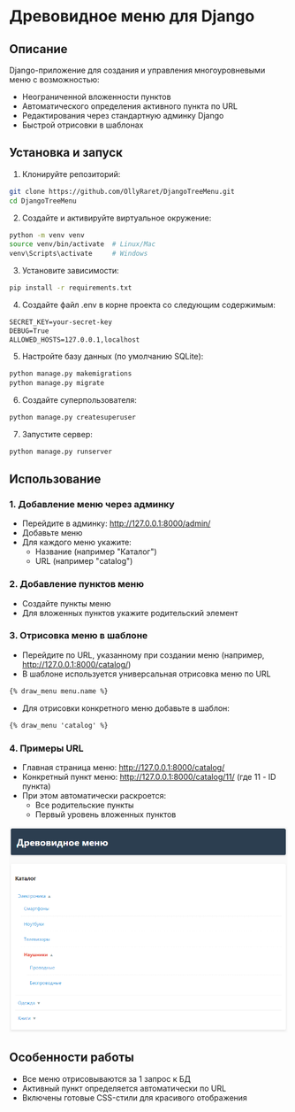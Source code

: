 # Древовидное меню для Django

## Описание

Django-приложение для создания и управления многоуровневыми меню с возможностью:
- Неограниченной вложенности пунктов
- Автоматического определения активного пункта по URL
- Редактирования через стандартную админку Django
- Быстрой отрисовки в шаблонах

## Установка и запуск

1. Клонируйте репозиторий:
```bash
git clone https://github.com/OllyRaret/DjangoTreeMenu.git
cd DjangoTreeMenu
```

2. Создайте и активируйте виртуальное окружение:
```bash
python -m venv venv
source venv/bin/activate  # Linux/Mac
venv\Scripts\activate     # Windows
```

3. Установите зависимости:
```bash
pip install -r requirements.txt
```

4. Создайте файл .env в корне проекта со следующим содержимым:

```
SECRET_KEY=your-secret-key
DEBUG=True
ALLOWED_HOSTS=127.0.0.1,localhost
```

5. Настройте базу данных (по умолчанию SQLite):
```bash
python manage.py makemigrations
python manage.py migrate
```

6. Создайте суперпользователя:
```bash
python manage.py createsuperuser
```

7. Запустите сервер:
```bash
python manage.py runserver
```

## Использование

### 1. Добавление меню через админку
- Перейдите в админку: http://127.0.0.1:8000/admin/
- Добавьте меню
- Для каждого меню укажите:
  - Название (например "Каталог")
  - URL (например "catalog")

### 2. Добавление пунктов меню
- Создайте пункты меню
- Для вложенных пунктов укажите родительский элемент

### 3. Отрисовка меню в шаблоне
- Перейдите по URL, указанному при создании меню (например, http://127.0.0.1:8000/catalog/)
- В шаблоне используется универсальная отрисовка меню по URL

```html
{% draw_menu menu.name %}
```

- Для отрисовки конкретного меню добавьте в шаблон:

```html
{% draw_menu 'catalog' %}
```

### 4. Примеры URL
- Главная страница меню: http://127.0.0.1:8000/catalog/
- Конкретный пункт меню: http://127.0.0.1:8000/catalog/11/ (где 11 - ID пункта)
- При этом автоматически раскроется:
  - Все родительские пункты
  - Первый уровень вложенных пунктов

![Пример меню](/docs/menu-screenshot.png)

## Особенности работы
- Все меню отрисовываются за 1 запрос к БД
- Активный пункт определяется автоматически по URL
- Включены готовые CSS-стили для красивого отображения

